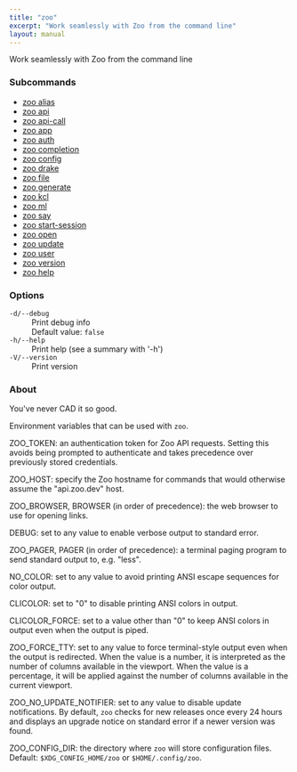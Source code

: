```yaml
---
title: "zoo"
excerpt: "Work seamlessly with Zoo from the command line"
layout: manual
---
```


Work seamlessly with Zoo from the command line

### Subcommands

* [zoo alias](./zoo_alias)
* [zoo api](./zoo_api)
* [zoo api-call](./zoo_api-call)
* [zoo app](./zoo_app)
* [zoo auth](./zoo_auth)
* [zoo completion](./zoo_completion)
* [zoo config](./zoo_config)
* [zoo drake](./zoo_drake)
* [zoo file](./zoo_file)
* [zoo generate](./zoo_generate)
* [zoo kcl](./zoo_kcl)
* [zoo ml](./zoo_ml)
* [zoo say](./zoo_say)
* [zoo start-session](./zoo_start-session)
* [zoo open](./zoo_open)
* [zoo update](./zoo_update)
* [zoo user](./zoo_user)
* [zoo version](./zoo_version)
* [zoo help](./zoo_help)

### Options

<dl class="flags">
   <dt><code>-d/--debug</code></dt>
   <dd>Print debug info<br/>Default value: <code>false</code></dd>

   <dt><code>-h/--help</code></dt>
   <dd>Print help (see a summary with '-h')</dd>

   <dt><code>-V/--version</code></dt>
   <dd>Print version</dd>
</dl>


### About

You've never CAD it so good.

Environment variables that can be used with `zoo`.

ZOO_TOKEN: an authentication token for Zoo API requests. Setting this avoids being prompted to authenticate and takes precedence over previously stored credentials.

ZOO_HOST: specify the Zoo hostname for commands that would otherwise assume the "api.zoo.dev" host.

ZOO_BROWSER, BROWSER (in order of precedence): the web browser to use for opening links.

DEBUG: set to any value to enable verbose output to standard error.

ZOO_PAGER, PAGER (in order of precedence): a terminal paging program to send standard output to, e.g. "less".

NO_COLOR: set to any value to avoid printing ANSI escape sequences for color output.

CLICOLOR: set to "0" to disable printing ANSI colors in output.

CLICOLOR_FORCE: set to a value other than "0" to keep ANSI colors in output even when the output is piped.

ZOO_FORCE_TTY: set to any value to force terminal-style output even when the output is redirected. When the value is a number, it is interpreted as the number of columns available in the viewport. When the value is a percentage, it will be applied against the number of columns available in the current viewport.

ZOO_NO_UPDATE_NOTIFIER: set to any value to disable update notifications. By default, `zoo` checks for new releases once every 24 hours and displays an upgrade notice on standard error if a newer version was found.

ZOO_CONFIG_DIR: the directory where `zoo` will store configuration files. Default: `$XDG_CONFIG_HOME/zoo` or `$HOME/.config/zoo`.